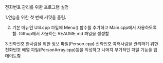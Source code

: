 전화번호 관리를 위한 프로그램 설정

1.연습을 위한 첫 번째 커밋을 올림.

2. 기본  메뉴인 Util.cpp 파일에 Menu() 함수를 추가하고 Main.cpp에서 사용하도록 함.
  Githup에서 사용하는 README.md 파일을 생성함

3.전화번호 한사람을 위한 정보 파일(Person.cpp)
  전화번호 여러사람을 관리하기 위한 전화번호 배열 파일(PersonArray.cpp)등을
  작성하고 나머지 부가적인 파일 기능을 업데이트함


